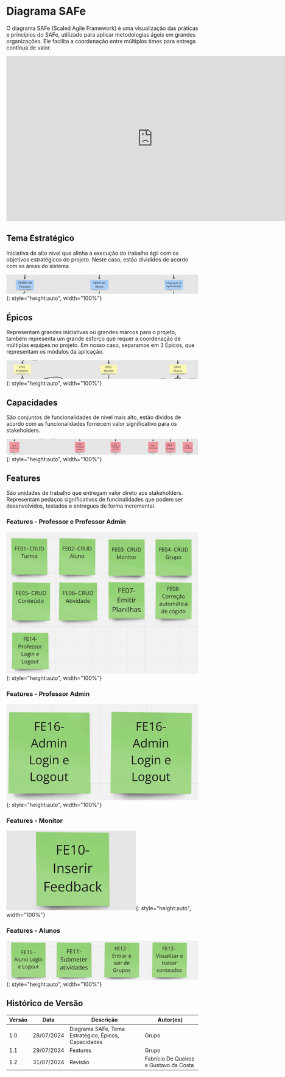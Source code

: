 # Diagrama SAFe
O diagrama SAFe (Scaled Agile Framework) é uma visualização das práticas e princípios do SAFe, utilizado para aplicar metodologias ágeis em grandes organizações. Ele facilita a coordenação entre múltiplos times para entrega contínua de valor.

<iframe width="768" height="432" src="https://miro.com/app/live-embed/uXjVKvdDBkU=/?moveToViewport=4685,41673,17003,8258&embedId=278164097625" frameborder="0" scrolling="no" allow="fullscreen; clipboard-read; clipboard-write" allowfullscreen></iframe>

## Tema Estratégico
Iniciativa de alto nível que alinha a execução do trabalho ágil com os objetivos estratégicos do projeto. Neste caso, estão divididos de acordo com as áreas do sistema.

![Temas Estratégicos](assets/temaestrategico.png){: style="height:auto", width="100%"}

## Épicos
Representam grandes iniciativas ou grandes marcos para o projeto, também representa um grande esforço que requer a coordenação de múltiplas equipes no projeto. Em nosso caso, separamos em 3 Épicos, que representam os módulos da aplicação.

![Épicos](assets/epicos.png){: style="height:auto", width="100%"}

## Capacidades
São conjuntos de funcionalidades de nível mais alto, estão dividos de acordo com as funcionalidades fornecem valor significativo para os stakeholders.

![Capacidades](assets/capacidades.png){: style="height:auto", width="100%"}

## Features

São unidades de trabalho que entregam valor direto aos stakeholders. Representam pedaços significativos de funcinalidades que podem ser desenvolvidos, testados e entregues de forma incremental.

### Features - Professor e Professor Admin
![Features - Professor e Professor Admin](assets/feature-professor.png){: style="height:auto", width="100%"}

### Features - Professor Admin
![Features - Professor e Professor Admin](assets/feature-professoradmin.png){: style="height:auto", width="100%"}

### Features - Monitor
![Features - Monitor](assets/features-monitor.png){: style="height:auto", width="100%"}

### Features - Alunos
![Features - Alunos](assets/feature-alunos.png){: style="height:auto", width="100%"}

## Histórico de Versão

| Versão | Data       | Descrição                                                         | Autor(es)       |
|--------|------------|-------------------------------------------------------------------|-----------------|
| 1.0    | 28/07/2024 | Diagrama SAFe, Tema Estratégico, Épicos, Capacidades                                 | Grupo   |
|1.1|29/07/2024| Features | Grupo
| 1.2   | 31/07/2024 | Revisão                                          | Fabrício De Queiroz e Gustavo da Costa |
